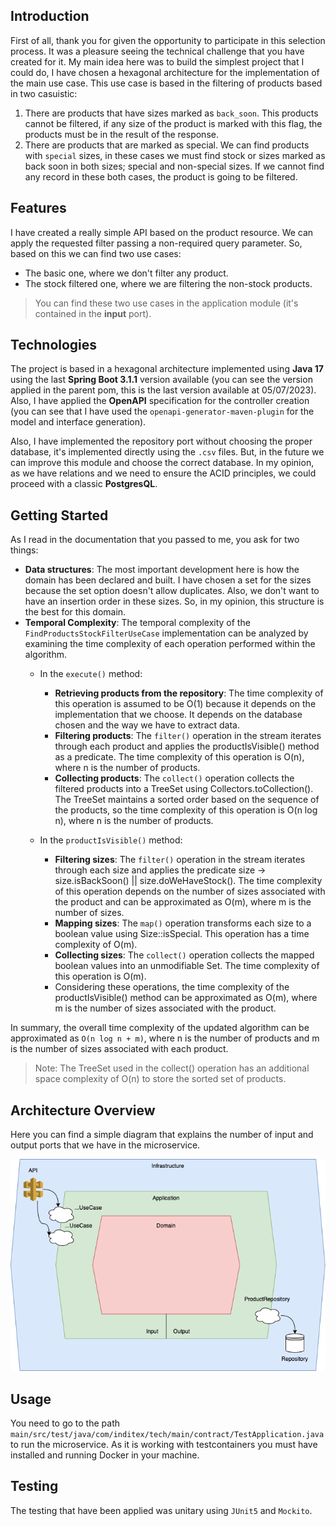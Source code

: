 ## Introduction

First of all, thank you for given the opportunity to participate in this selection process. It was a pleasure seeing the technical 
challenge that you have created for it. My main idea here was to build the simplest project that I could do, I have chosen a hexagonal architecture
for the implementation of the main use case. This use case is based in the filtering of products based in two casuistic:

1. There are products that have sizes marked as `back_soon`. This products cannot be filtered, if any size of the product is marked with this flag, the products
must be in the result of the response.
2. There are products that are marked as special. We can find products with `special` sizes, in these cases we must find stock or sizes marked as back soon in both sizes; 
special and non-special sizes. If we cannot find any record in these both cases, the product is going to be filtered. 

## Features

I have created a really simple API based on the product resource. We can apply the requested filter passing a non-required query parameter. So, based on this we can find two use cases:
* The basic one, where we don't filter any product.
* The stock filtered one, where we are filtering the non-stock products.

> You can find these two use cases in the application module (it's contained in the **input** port). 

## Technologies

The project is based in a hexagonal architecture implemented using **Java 17** using the last **Spring Boot 3.1.1** version available (you can see the version applied in the parent pom, this is the
last version available at 05/07/2023). Also, I have applied the **OpenAPI** specification for the controller creation (you can see that I have used the
`openapi-generator-maven-plugin` for the model and interface generation).

Also, I have implemented the repository port without choosing the proper database, it's implemented directly using the `.csv` files. But, in the future we can improve this
module and choose the correct database. In my opinion, as we have relations and we need to ensure the ACID principles, we could proceed with a classic **PostgresQL**.

## Getting Started

As I read in the documentation that you passed to me, you ask for two things:

- **Data structures**: The most important development here is how the domain has been declared and built. I have chosen a set
for the sizes because the set option doesn't allow duplicates. Also, we don't want to have an insertion order in these sizes. So, in my opinion, this 
structure is the best for this domain.
- **Temporal Complexity**: The temporal complexity of the `FindProductsStockFilterUseCase` implementation can be analyzed by examining the time complexity of each operation performed within the algorithm. 
  - In the `execute()` method:
    - **Retrieving products from the repository**: The time complexity of this operation is assumed to be O(1) because it depends on the implementation that we choose. It depends on the
    database chosen and the way we have to extract data.
    - **Filtering products**: The `filter()` operation in the stream iterates through each product and applies the productIsVisible() method as a predicate. The time complexity of this operation is O(n), where n is the number of products. 
    - **Collecting products**: The `collect()` operation collects the filtered products into a TreeSet using Collectors.toCollection(). The TreeSet maintains a sorted order based on the sequence of the products, so the time complexity of this operation is O(n log n), where n is the number of products. 
  
  - In the `productIsVisible()` method:
    - **Filtering sizes**: The `filter()` operation in the stream iterates through each size and applies the predicate size -> size.isBackSoon() || size.doWeHaveStock(). The time complexity of this operation depends on the number of sizes associated with the product and can be approximated as O(m), where m is the number of sizes. 
    - **Mapping sizes**: The `map()` operation transforms each size to a boolean value using Size::isSpecial. This operation has a time complexity of O(m). 
    - **Collecting sizes**: The `collect()` operation collects the mapped boolean values into an unmodifiable Set. The time complexity of this operation is O(m). 
    - Considering these operations, the time complexity of the productIsVisible() method can be approximated as O(m), where m is the number of sizes associated with the product.

In summary, the overall time complexity of the updated algorithm can be approximated as `O(n log n + m)`, where n is the number of products and m is the number of sizes associated with each product.

> Note: The TreeSet used in the collect() operation has an additional space complexity of O(n) to store the sorted set of products.

## Architecture Overview

Here you can find a simple diagram that explains the number of input and output ports that we have in the microservice.

![inditex.drawio.png](assets%2Finditex.drawio.png)

## Usage

You need to go to the path `main/src/test/java/com/inditex/tech/main/contract/TestApplication.java` to run the microservice. As it is working with testcontainers
you must have installed and running Docker in your machine.

## Testing

The testing that have been applied was unitary using `JUnit5` and `Mockito`. 

